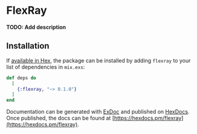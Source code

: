 # FlexRay

**TODO: Add description**

## Installation

If [available in Hex](https://hex.pm/docs/publish), the package can be installed
by adding `flexray` to your list of dependencies in `mix.exs`:

```elixir
def deps do
  [
    {:flexray, "~> 0.1.0"}
  ]
end
```

Documentation can be generated with [ExDoc](https://github.com/elixir-lang/ex_doc)
and published on [HexDocs](https://hexdocs.pm). Once published, the docs can
be found at [https://hexdocs.pm/flexray](https://hexdocs.pm/flexray).

